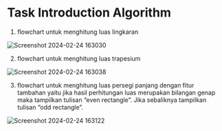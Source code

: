 # Task Introduction Algorithm

1. flowchart untuk menghitung luas lingkaran

  ![Screenshot 2024-02-24 163030](https://github.com/putridia/de_putri-dia-lestari/assets/120665019/5eed9fc7-2e00-46c9-afec-44fef7b97c82)

2. flowchart untuk menghitung luas trapesium

  ![Screenshot 2024-02-24 163038](https://github.com/putridia/de_putri-dia-lestari/assets/120665019/ffeb6db2-5571-43b4-848a-8fbceaf337b4)

3. flowchart untuk menghitung luas persegi panjang dengan fitur tambahan yaitu jika hasil perhitungan luas merupakan bilangan genap maka tampilkan tulisan “even rectangle”. Jika sebaliknya tampilkan tulisan “odd rectangle”.

  ![Screenshot 2024-02-24 163122](https://github.com/putridia/de_putri-dia-lestari/assets/120665019/bac572f3-dc33-487b-9359-df233e6a3b5c)
